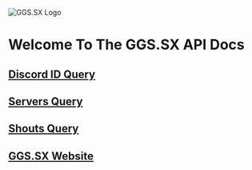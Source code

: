 ![GGS.SX Logo](https://ggs.sx/images/final-small.png)
# Welcome To The GGS.SX API Docs
## <a href="https://kaptiancore.github.io/GGS-API-Docs/discordapi" target="_blank">Discord ID Query</a>
## <a href="https://kaptiancore.github.io/GGS-API-Docs/servers" target="_blank">Servers Query</a>
## <a href="https://kaptiancore.github.io/GGS-API-Docs/shouts" target="_blank">Shouts Query</a>
## [GGS.SX Website](https://ggs.sx/pre-prod/)
